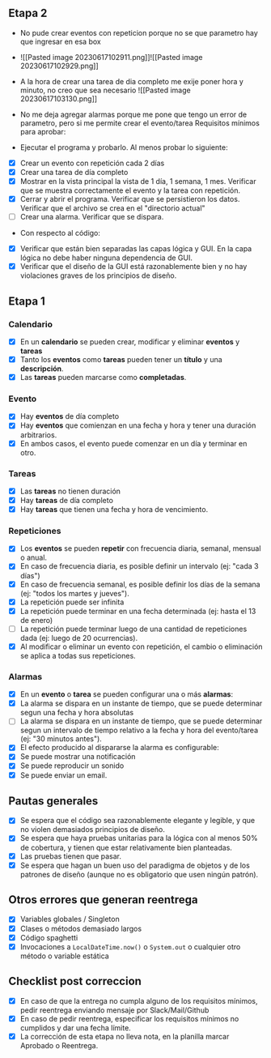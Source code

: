 ## Etapa 2


- No pude crear eventos con repeticion porque no se que parametro hay que ingresar en esa box
- ![[Pasted image 20230617102911.png]]![[Pasted image 20230617102929.png]]
- A la hora de crear una tarea de dia completo me exije poner hora y minuto, no creo que sea necesario
 ![[Pasted image 20230617103130.png]]
- No me deja agregar alarmas porque me pone que tengo un error de parametro, pero si me permite crear el evento/tarea
Requisitos mínimos para aprobar:  

- Ejecutar el programa y probarlo. Al menos probar lo siguiente:

- [x] Crear un evento con repetición cada 2 días
- [x] Crear una tarea de día completo
- [x] Mostrar en la vista principal la vista de 1 día, 1 semana, 1 mes. Verificar que se muestra correctamente el evento y la tarea con repetición.
- [x] Cerrar y abrir el programa. Verificar que se persistieron los datos. Verificar que el archivo se crea en el "directorio actual"
- [ ] Crear una alarma. Verificar que se dispara. 

- Con respecto al código:

- [x] Verificar que están bien separadas las capas lógica y GUI. En la capa lógica no debe haber ninguna dependencia de GUI.
- [x] Verificar que el diseño de la GUI está razonablemente bien y no hay violaciones graves de los principios de diseño.
## Etapa 1

### Calendario

- [x] En un **calendario** se pueden crear, modificar y eliminar **eventos** y **tareas**
- [x] Tanto los **eventos** como **tareas** pueden tener un **título** y una **descripción**.
- [x] Las **tareas** pueden marcarse como **completadas**.

### Evento

- [x] Hay **eventos** de día completo
- [x] Hay **eventos** que comienzan en una fecha y hora y tener una duración arbitrarios.
- [x] En ambos casos, el evento puede comenzar en un día y terminar en otro.

### Tareas

- [x] Las **tareas** no tienen duración
- [x] Hay **tareas** de día completo
- [x] Hay **tareas** que tienen una fecha y hora de vencimiento.

### Repeticiones

- [x] Los **eventos** se pueden **repetir** con frecuencia diaria, semanal, mensual o anual.
- [x] En caso de frecuencia diaria, es posible definir un intervalo (ej: "cada 3 días")
- [x] En caso de frecuencia semanal, es posible definir los días de la semana (ej: "todos los martes y jueves").
- [x] La repetición puede ser infinita
- [x] La repetición puede terminar en una fecha determinada (ej: hasta el 13 de enero)
- [ ] La repetición puede terminar luego de una cantidad de repeticiones dada (ej: luego de 20 ocurrencias).
- [x] Al modificar o eliminar un evento con repetición, el cambio o eliminación se aplica a todas sus repeticiones.

### Alarmas

- [x] En un **evento** o **tarea** se pueden configurar una o más **alarmas**:
- [x] La alarma se dispara en un instante de tiempo, que se puede determinar segun una fecha y hora absolutas
- [ ] La alarma se dispara en un instante de tiempo, que se puede determinar segun un intervalo de tiempo relativo a la fecha y hora del evento/tarea (ej: "30 minutos antes").
- [x] El efecto producido al dispararse la alarma es configurable:
- [x] Se puede mostrar una notificación
- [x] Se puede reproducir un sonido
- [x] Se puede enviar un email.

## Pautas generales

- [x] Se espera que el código sea razonablemente elegante y legible, y que no violen demasiados principios de diseño.
- [x] Se espera que haya pruebas unitarias para la lógica con al menos 50% de cobertura, y tienen que estar relativamente bien planteadas.
- [x] Las pruebas tienen que pasar.
- [x] Se espera que hagan un buen uso del paradigma de objetos y de los patrones de diseño (aunque no es obligatorio que usen ningún patrón).

## Otros errores que generan reentrega

- [x] Variables globales / Singleton
- [x] Clases o métodos demasiado largos
- [x] Código spaghetti
- [x] Invocaciones a `LocalDateTime.now()` o `System.out` o cualquier otro método o variable estática

## Checklist post correccion

- [x] En caso de que la entrega no cumpla alguno de los requisitos mínimos, pedir reentrega enviando mensaje por Slack/Mail/Github
- [x] En caso de pedir reentrega, especificar los requisitos mínimos no cumplidos y dar una fecha límite.
- [x] La corrección de esta etapa no lleva nota, en la planilla marcar Aprobado o Reentrega.
